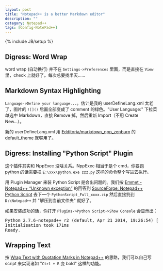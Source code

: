 ```yaml
---
layout: post
title: "Notepad++ is a better Markdown editor"
description: ""
category: Notepad++
tags: [Config-NotePad++]
---
```

{% include JB/setup %}

## Digress: Word Wrap

word wrap (自动换行) 并不在 `Settings->Preferences` 里面，而是直接在 `View` 里，check 上就好了。每次总要找半天……

## Markdown Syntax Highlighting

`Language->Define your language...`。估计是我的 userDefineLang.xml 太老了，图片的 `![]()` 后面全部变成了 comment 的绿色。"User Language:" 下拉菜单选中 Markdown，直接 Remove 掉，然后重新 Import（不用 Create New...）。

新的 userDefineLang.xml 用 [Edditoria/markdown_npp_zenburn](https://github.com/Edditoria/markdown_npp_zenburn) 的 default_theme 就够用了。

## Digress: Installing "Python Script" Plugin

这个插件其实和 NppExec 没啥关系。NppExec 相当于是个 cmd，你要跑 python 的话需要把 `E:\xxx\python.exe zzz.py` 这样的命令整个写进去执行。

用 Plugin Manager 来装 Python Script 是会出问题的。我们按 [Emmet - Notepad++ “Unknown exception”](http://stackoverflow.com/a/26128628) 的回答到 [SourceForge: Notepad++ Python Script](http://sourceforge.net/projects/npppythonscript/files/?source=navbar) 去下一个 `PythonScript_Full_xxxx.zip` 然后直接扔到 `D:\Notepad++` 并 "解压到当前文件夹" 就好了。

如果安装成功的话，你打开 `Plugins->Python Script->Show Console` 会显示出：

<pre class="prettyprint linenums">
Python 2.7.6-notepad++ r2 (default, Apr 21 2014, 19:26:54) [MSC v.1600 32 bit (Intel)]
Initialisation took 171ms
Ready.
</pre>

## Wrapping Text

按 [Wrap Text with Quotation Marks in Notepad++](http://stackoverflow.com/a/11784510) 的思路，我们可以自己写 script 来实现诸如 "`Ctrl + B` 变 bold" 这样的功能。
